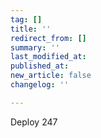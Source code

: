 ```yaml
---
tag: []
title: ''
redirect_from: []
summary: ''
last_modified_at: 
published_at: 
new_article: false
changelog: ''

---
```

Deploy 247